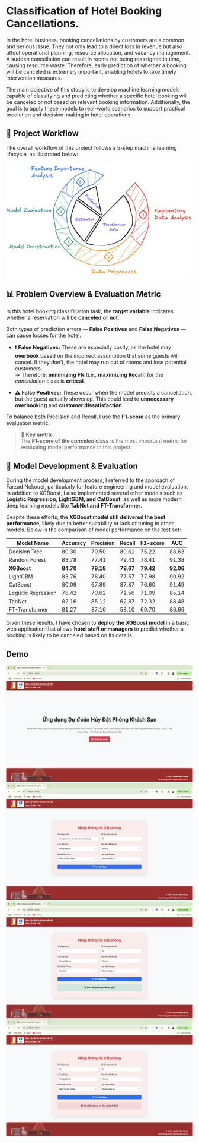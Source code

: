 # Classification of Hotel Booking Cancellations.

In the hotel business, booking cancellations by customers are a common and serious issue. They not only lead to a direct loss in revenue but also affect operational planning, resource allocation, and vacancy management. A sudden cancellation can result in rooms not being reassigned in time, causing resource waste. Therefore, early prediction of whether a booking will be canceled is extremely important, enabling hotels to take timely intervention measures.

The main objective of this study is to develop machine learning models capable of classifying and predicting whether a specific hotel booking will be canceled or not based on relevant booking information. Additionally, the goal is to apply these models to real-world scenarios to support practical prediction and decision-making in hotel operations.

## 🔄 Project Workflow

The overall workflow of this project follows a 5-step machine learning lifecycle, as illustrated below:

![Project Workflow](images/workflow.png)

## 📊 Problem Overview & Evaluation Metric

In this hotel booking classification task, the **target variable** indicates whether a reservation will be **canceled** or **not**.

Both types of prediction errors — **False Positives** and **False Negatives** — can cause losses for the hotel:

- ❗ **False Negatives:** These are especially costly, as the hotel may **overbook** based on the incorrect assumption that some guests will cancel. If they don’t, the hotel may run out of rooms and lose potential customers.  
  → Therefore, **minimizing FN** (i.e., **maximizing Recall**) for the *cancellation* class is **critical**.

- ⚠️ **False Positives:** These occur when the model predicts a cancellation, but the guest actually shows up. This could lead to **unnecessary overbooking** and **customer dissatisfaction**.

To balance both Precision and Recall, I use the **F1-score** as the primary evaluation metric.

> 🎯 **Key metric**:  
> The **F1-score of the *canceled* class** is the most important metric for evaluating model performance in this project.

## 🧪 Model Development & Evaluation

During the model development process, I referred to the approach of Farzad Nekouei, particularly for feature engineering and model evaluation. In addition to XGBoost, I also implemented several other models such as **Logistic Regression, LightGBM, and CatBoost**, as well as more modern deep learning models like **TabNet and FT-Transformer**.

Despite these efforts, the **XGBoost model still delivered the best performance**, likely due to better suitability or lack of tuning in other models. Below is the comparison of model performance on the test set:

| Model Name           | Accuracy | Precision | Recall | F1-score | AUC   |
|----------------------|----------|-----------|--------|----------|--------|
| Decision Tree        | 80.30    | 70.50     | 80.61  | 75.22    | 88.63  |
| Random Forest        | 83.78    | 77.41     | 79.43  | 78.41    | 91.38  |
| **XGBoost**          | **84.70**| **79.18** | **79.67** | **79.42** | **92.06** |
| LightGBM             | 83.76    | 78.40     | 77.57  | 77.98    | 90.92  |
| CatBoost             | 80.09    | 67.89     | 87.87  | 76.60    | 91.49  |
| Logistic Regression  | 78.42    | 70.62     | 71.56  | 71.09    | 85.14  |
| TabNet               | 82.16    | 85.12     | 62.87  | 72.32    | 88.48  |
| FT-Transformer       | 81.27    | 87.10     | 58.10  | 69.70    | 86.66  |

Given these results, I have chosen to **deploy the XGBoost model** in a basic web application that allows **hotel staff or managers** to predict whether a booking is likely to be canceled based on its details.

## Demo
![Project Workflow](images/welcome.png)
![Project Workflow](images/demo.png)
![Project Workflow](images/true.png)
![Project Workflow](images/false.png)
